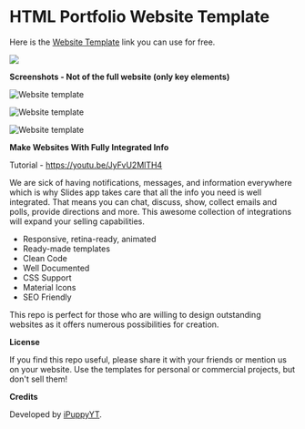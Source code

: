 # HTML Portfolio Website Template

Here is the [Website Template](https://rekonise.com/portfolio-website-template-frne8) link you can use for free.



[![](https://i.imgur.com/FtKWFCq.png)](http://afreetestdomain.ml/)



**Screenshots - Not of the full website (only key elements)**

![Website template](https://i.imgur.com/xaD0Poe.png)

![Website template](https://i.imgur.com/lkWSsBD.png)

![Website template](https://i.imgur.com/FDfsUbH.png)

**Make Websites With Fully Integrated Info**

Tutorial - https://youtu.be/JyFvU2MlTH4

We are sick of having notifications, messages, and information everywhere which is why Slides app takes care that all the info you need is well integrated. That means you can chat, discuss, show, collect emails and polls, provide directions and more. This awesome collection of integrations will expand your selling capabilities.

 -  Responsive, retina-ready, animated
 -  Ready-made templates
 -  Clean Code
 -  Well Documented
 -  CSS Support
 -  Material Icons
 -  SEO Friendly

This repo is perfect for those who are willing to design outstanding websites as it offers numerous possibilities for creation.

**License**

If you find this repo useful, please share it with your friends or mention us on your website. Use the templates for personal or commercial projects, but don't sell them!

**Credits**

Developed by [iPuppyYT](https://ipuppytech.tk/).
